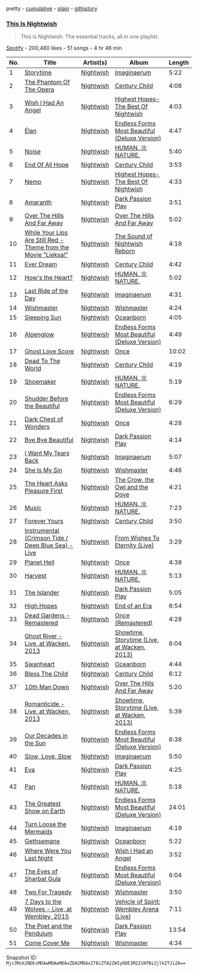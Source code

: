pretty - [cumulative](/playlists/cumulative/37i9dQZF1DZ06evO1C7dIs.md) - [plain](/playlists/plain/37i9dQZF1DZ06evO1C7dIs) - [githistory](https://github.githistory.xyz/mackorone/spotify-playlist-archive/blob/main/playlists/plain/37i9dQZF1DZ06evO1C7dIs)

### [This Is Nightwish](https://open.spotify.com/playlist/37i9dQZF1DZ06evO1C7dIs)

> This is Nightwish\. The essential tracks, all in one playlist.

[Spotify](https://open.spotify.com/user/spotify) - 200,480 likes - 51 songs - 4 hr 46 min

| No. | Title | Artist(s) | Album | Length |
|---|---|---|---|---|
| 1 | [Storytime](https://open.spotify.com/track/5IhtaTempjlVlPmSgI0FQS) | [Nightwish](https://open.spotify.com/artist/2NPduAUeLVsfIauhRwuft1) | [Imaginaerum](https://open.spotify.com/album/7lUxbRgHGomu4raRe59qTK) | 5:22 |
| 2 | [The Phantom Of The Opera](https://open.spotify.com/track/2WmbbiWfFEKsSZe6E5GeVe) | [Nightwish](https://open.spotify.com/artist/2NPduAUeLVsfIauhRwuft1) | [Century Child](https://open.spotify.com/album/4FFDudC4xBVF6MYJUynRsN) | 4:08 |
| 3 | [Wish I Had An Angel](https://open.spotify.com/track/2VvmryAbIRod1FwZHtwqC5) | [Nightwish](https://open.spotify.com/artist/2NPduAUeLVsfIauhRwuft1) | [Highest Hopes\-The Best Of Nightwish](https://open.spotify.com/album/2VjhAwhEZfKc0qMzgrc0Oj) | 4:03 |
| 4 | [Élan](https://open.spotify.com/track/5oAvb7LpUBwQfBtQ6hmS4Q) | [Nightwish](https://open.spotify.com/artist/2NPduAUeLVsfIauhRwuft1) | [Endless Forms Most Beautiful \(Deluxe Version\)](https://open.spotify.com/album/1tVEWlyn2nsAke3Lp7HoZ0) | 4:47 |
| 5 | [Noise](https://open.spotify.com/track/0RZVAhyB8vhxQz6ITjiuyA) | [Nightwish](https://open.spotify.com/artist/2NPduAUeLVsfIauhRwuft1) | [HUMAN\. :II: NATURE.](https://open.spotify.com/album/1iSsdlURK7CGUVlcz4M5Li) | 5:40 |
| 6 | [End Of All Hope](https://open.spotify.com/track/3RqTWAc3noEuDS5B0BimD7) | [Nightwish](https://open.spotify.com/artist/2NPduAUeLVsfIauhRwuft1) | [Century Child](https://open.spotify.com/album/4FFDudC4xBVF6MYJUynRsN) | 3:53 |
| 7 | [Nemo](https://open.spotify.com/track/6PkOmPMlH5nPFeoCPU0lo2) | [Nightwish](https://open.spotify.com/artist/2NPduAUeLVsfIauhRwuft1) | [Highest Hopes\-The Best Of Nightwish](https://open.spotify.com/album/2VjhAwhEZfKc0qMzgrc0Oj) | 4:33 |
| 8 | [Amaranth](https://open.spotify.com/track/0RsOUnm1wNpbXxZ8a4abOP) | [Nightwish](https://open.spotify.com/artist/2NPduAUeLVsfIauhRwuft1) | [Dark Passion Play](https://open.spotify.com/album/33knvUBRR5ekNBrtLqQVTD) | 3:51 |
| 9 | [Over The Hills And Far Away](https://open.spotify.com/track/4004xnMLj5QGxWvu6JPcJ7) | [Nightwish](https://open.spotify.com/artist/2NPduAUeLVsfIauhRwuft1) | [Over The Hills And Far Away](https://open.spotify.com/album/4sPRDVFW50ZnrKDlg9SwIG) | 5:02 |
| 10 | [While Your Lips Are Still Red \- Theme from the Movie "Lieksa!"](https://open.spotify.com/track/3r3KRYYOFjNGD4OJB5ddam) | [Nightwish](https://open.spotify.com/artist/2NPduAUeLVsfIauhRwuft1) | [The Sound of Nightwish Reborn](https://open.spotify.com/album/4A8TYBcOB8B2lIOlpU4k30) | 4:18 |
| 11 | [Ever Dream](https://open.spotify.com/track/5SNDGulFALe3DpSbuYarl7) | [Nightwish](https://open.spotify.com/artist/2NPduAUeLVsfIauhRwuft1) | [Century Child](https://open.spotify.com/album/4FFDudC4xBVF6MYJUynRsN) | 4:42 |
| 12 | [How's the Heart?](https://open.spotify.com/track/6lkVbijlh932FSS2I0gDrR) | [Nightwish](https://open.spotify.com/artist/2NPduAUeLVsfIauhRwuft1) | [HUMAN\. :II: NATURE.](https://open.spotify.com/album/1iSsdlURK7CGUVlcz4M5Li) | 5:02 |
| 13 | [Last Ride of the Day](https://open.spotify.com/track/6R9j9XEisGCoIE8r8UtbiS) | [Nightwish](https://open.spotify.com/artist/2NPduAUeLVsfIauhRwuft1) | [Imaginaerum](https://open.spotify.com/album/7lUxbRgHGomu4raRe59qTK) | 4:31 |
| 14 | [Wishmaster](https://open.spotify.com/track/5soihaBWFEQqCYu0HOUVzK) | [Nightwish](https://open.spotify.com/artist/2NPduAUeLVsfIauhRwuft1) | [Wishmaster](https://open.spotify.com/album/4u5Ik7NMYl3EITJngbMS4V) | 4:24 |
| 15 | [Sleeping Sun](https://open.spotify.com/track/2VPK0BMgwyRtx9QlyBpdb0) | [Nightwish](https://open.spotify.com/artist/2NPduAUeLVsfIauhRwuft1) | [Oceanborn](https://open.spotify.com/album/0hsS3rW3uPBer1pejhgAEv) | 4:05 |
| 16 | [Alpenglow](https://open.spotify.com/track/5UlVP9eewIYpqewZv6kToz) | [Nightwish](https://open.spotify.com/artist/2NPduAUeLVsfIauhRwuft1) | [Endless Forms Most Beautiful \(Deluxe Version\)](https://open.spotify.com/album/1tVEWlyn2nsAke3Lp7HoZ0) | 4:49 |
| 17 | [Ghost Love Score](https://open.spotify.com/track/5dyQ8spGuggi5RBqhkUToy) | [Nightwish](https://open.spotify.com/artist/2NPduAUeLVsfIauhRwuft1) | [Once](https://open.spotify.com/album/2wM6svkNOCsYP8sr9gP2zc) | 10:02 |
| 18 | [Dead To The World](https://open.spotify.com/track/53f1Zi9zTs0nw5DwzR0mQx) | [Nightwish](https://open.spotify.com/artist/2NPduAUeLVsfIauhRwuft1) | [Century Child](https://open.spotify.com/album/4FFDudC4xBVF6MYJUynRsN) | 4:19 |
| 19 | [Shoemaker](https://open.spotify.com/track/5xITcnqoMdILDBNCwHGr5v) | [Nightwish](https://open.spotify.com/artist/2NPduAUeLVsfIauhRwuft1) | [HUMAN\. :II: NATURE.](https://open.spotify.com/album/1iSsdlURK7CGUVlcz4M5Li) | 5:19 |
| 20 | [Shudder Before the Beautiful](https://open.spotify.com/track/50CJMURkzURQwlp4Ht5tp6) | [Nightwish](https://open.spotify.com/artist/2NPduAUeLVsfIauhRwuft1) | [Endless Forms Most Beautiful \(Deluxe Version\)](https://open.spotify.com/album/1tVEWlyn2nsAke3Lp7HoZ0) | 6:29 |
| 21 | [Dark Chest of Wonders](https://open.spotify.com/track/4QCGfqoCLZ3x9iMgtzUMD9) | [Nightwish](https://open.spotify.com/artist/2NPduAUeLVsfIauhRwuft1) | [Once](https://open.spotify.com/album/2wM6svkNOCsYP8sr9gP2zc) | 4:28 |
| 22 | [Bye Bye Beautiful](https://open.spotify.com/track/6uwjUM0Y0NfPmLBKVAbUXW) | [Nightwish](https://open.spotify.com/artist/2NPduAUeLVsfIauhRwuft1) | [Dark Passion Play](https://open.spotify.com/album/23DKEup8CZAYeGdjtwnpEE) | 4:14 |
| 23 | [I Want My Tears Back](https://open.spotify.com/track/3HCzXf0lNpekSqsGBcGrCd) | [Nightwish](https://open.spotify.com/artist/2NPduAUeLVsfIauhRwuft1) | [Imaginaerum](https://open.spotify.com/album/7lUxbRgHGomu4raRe59qTK) | 5:07 |
| 24 | [She Is My Sin](https://open.spotify.com/track/7FMS5A5YzxUOMIzTCT6KkW) | [Nightwish](https://open.spotify.com/artist/2NPduAUeLVsfIauhRwuft1) | [Wishmaster](https://open.spotify.com/album/4u5Ik7NMYl3EITJngbMS4V) | 4:46 |
| 25 | [The Heart Asks Pleasure First](https://open.spotify.com/track/4rsqx0pmutBNt3TQQtLyKL) | [Nightwish](https://open.spotify.com/artist/2NPduAUeLVsfIauhRwuft1) | [The Crow, the Owl and the Dove](https://open.spotify.com/album/7lY1FLP3cGbOurnNtF0jfJ) | 4:21 |
| 26 | [Music](https://open.spotify.com/track/49LQq6RoFTWFk5d6hBGEKt) | [Nightwish](https://open.spotify.com/artist/2NPduAUeLVsfIauhRwuft1) | [HUMAN\. :II: NATURE.](https://open.spotify.com/album/1iSsdlURK7CGUVlcz4M5Li) | 7:23 |
| 27 | [Forever Yours](https://open.spotify.com/track/16pngF7qRDnAkXt2FMuUdl) | [Nightwish](https://open.spotify.com/artist/2NPduAUeLVsfIauhRwuft1) | [Century Child](https://open.spotify.com/album/4FFDudC4xBVF6MYJUynRsN) | 3:50 |
| 28 | [Instrumental \(Crimson Tide / Deep Blue Sea\) \- Live](https://open.spotify.com/track/5EKThE1jwnncFiGoEtNVBG) | [Nightwish](https://open.spotify.com/artist/2NPduAUeLVsfIauhRwuft1) | [From Wishes To Eternity \(Live\)](https://open.spotify.com/album/550DhzHfiSoLYGZJapGLNL) | 3:29 |
| 29 | [Planet Hell](https://open.spotify.com/track/4aOUcByFqMhdnMWZqUkogv) | [Nightwish](https://open.spotify.com/artist/2NPduAUeLVsfIauhRwuft1) | [Once](https://open.spotify.com/album/2wM6svkNOCsYP8sr9gP2zc) | 4:38 |
| 30 | [Harvest](https://open.spotify.com/track/06h4HxzQkqx45lCRxDe4lA) | [Nightwish](https://open.spotify.com/artist/2NPduAUeLVsfIauhRwuft1) | [HUMAN\. :II: NATURE.](https://open.spotify.com/album/1iSsdlURK7CGUVlcz4M5Li) | 5:13 |
| 31 | [The Islander](https://open.spotify.com/track/7Ce61NyQM0XfGbVHSUBBOG) | [Nightwish](https://open.spotify.com/artist/2NPduAUeLVsfIauhRwuft1) | [Dark Passion Play](https://open.spotify.com/album/23DKEup8CZAYeGdjtwnpEE) | 5:05 |
| 32 | [High Hopes](https://open.spotify.com/track/7LUYlbzPVix2varjKXAk6z) | [Nightwish](https://open.spotify.com/artist/2NPduAUeLVsfIauhRwuft1) | [End of an Era](https://open.spotify.com/album/0vAgv1fFn8zW2hbpWJfgPX) | 6:54 |
| 33 | [Dead Gardens \- Remastered](https://open.spotify.com/track/6BjgGSC0hfQAHUztG6N23M) | [Nightwish](https://open.spotify.com/artist/2NPduAUeLVsfIauhRwuft1) | [Once \(Remastered\)](https://open.spotify.com/album/6qqKoGukMfzw9aYa2qaJOb) | 4:28 |
| 34 | [Ghost River \- Live, at Wacken, 2013](https://open.spotify.com/track/3veJ8Oy7Z5iNaxZRgZRFOr) | [Nightwish](https://open.spotify.com/artist/2NPduAUeLVsfIauhRwuft1) | [Showtime, Storytime \(Live, at Wacken, 2013\)](https://open.spotify.com/album/2EIvvMqgrCHORCpQBmJDjm) | 6:04 |
| 35 | [Swanheart](https://open.spotify.com/track/5NULYChw0sL9RUVAxKkTQP) | [Nightwish](https://open.spotify.com/artist/2NPduAUeLVsfIauhRwuft1) | [Oceanborn](https://open.spotify.com/album/37LveKPgKGwpuI0cEVbPj4) | 4:44 |
| 36 | [Bless The Child](https://open.spotify.com/track/5EGh7JiX79SeHn9J1yn2UX) | [Nightwish](https://open.spotify.com/artist/2NPduAUeLVsfIauhRwuft1) | [Century Child](https://open.spotify.com/album/4FFDudC4xBVF6MYJUynRsN) | 6:12 |
| 37 | [10th Man Down](https://open.spotify.com/track/5YEl0SaWsp0QhrFqZyV0XA) | [Nightwish](https://open.spotify.com/artist/2NPduAUeLVsfIauhRwuft1) | [Over The Hills And Far Away](https://open.spotify.com/album/4sPRDVFW50ZnrKDlg9SwIG) | 5:20 |
| 38 | [Romanticide \- Live, at Wacken, 2013](https://open.spotify.com/track/7gKZSUpLRgX9wP4IhEVJhA) | [Nightwish](https://open.spotify.com/artist/2NPduAUeLVsfIauhRwuft1) | [Showtime, Storytime \(Live, at Wacken, 2013\)](https://open.spotify.com/album/2EIvvMqgrCHORCpQBmJDjm) | 5:39 |
| 39 | [Our Decades in the Sun](https://open.spotify.com/track/4ACKwaUN9klaKLnay8eZjf) | [Nightwish](https://open.spotify.com/artist/2NPduAUeLVsfIauhRwuft1) | [Endless Forms Most Beautiful \(Deluxe Version\)](https://open.spotify.com/album/1tVEWlyn2nsAke3Lp7HoZ0) | 6:38 |
| 40 | [Slow, Love, Slow](https://open.spotify.com/track/5CkTPzrJLbvuCRo8owNSx5) | [Nightwish](https://open.spotify.com/artist/2NPduAUeLVsfIauhRwuft1) | [Imaginaerum](https://open.spotify.com/album/7lUxbRgHGomu4raRe59qTK) | 5:50 |
| 41 | [Eva](https://open.spotify.com/track/2HvpDl7hp6JLH4UtKp3fTp) | [Nightwish](https://open.spotify.com/artist/2NPduAUeLVsfIauhRwuft1) | [Dark Passion Play](https://open.spotify.com/album/23DKEup8CZAYeGdjtwnpEE) | 4:25 |
| 42 | [Pan](https://open.spotify.com/track/1XcTT3XqNalzJMamAiIqOW) | [Nightwish](https://open.spotify.com/artist/2NPduAUeLVsfIauhRwuft1) | [HUMAN\. :II: NATURE.](https://open.spotify.com/album/1iSsdlURK7CGUVlcz4M5Li) | 5:18 |
| 43 | [The Greatest Show on Earth](https://open.spotify.com/track/2TMBnZlhLEzMIpFBLlDdTh) | [Nightwish](https://open.spotify.com/artist/2NPduAUeLVsfIauhRwuft1) | [Endless Forms Most Beautiful \(Deluxe Version\)](https://open.spotify.com/album/1tVEWlyn2nsAke3Lp7HoZ0) | 24:01 |
| 44 | [Turn Loose the Mermaids](https://open.spotify.com/track/7D7jA8A8gFHK7SdmO3oOrM) | [Nightwish](https://open.spotify.com/artist/2NPduAUeLVsfIauhRwuft1) | [Imaginaerum](https://open.spotify.com/album/7lUxbRgHGomu4raRe59qTK) | 4:19 |
| 45 | [Gethsemane](https://open.spotify.com/track/3rf2cBQqaPG87cbp18Z0g7) | [Nightwish](https://open.spotify.com/artist/2NPduAUeLVsfIauhRwuft1) | [Oceanborn](https://open.spotify.com/album/37LveKPgKGwpuI0cEVbPj4) | 5:22 |
| 46 | [Where Were You Last Night](https://open.spotify.com/track/1BZ2yeGFtYN0Sk5yrgvMdk) | [Nightwish](https://open.spotify.com/artist/2NPduAUeLVsfIauhRwuft1) | [Wish I Had an Angel](https://open.spotify.com/album/2l0KYO3zjZtfFzls7rSPA7) | 3:52 |
| 47 | [The Eyes of Sharbat Gula](https://open.spotify.com/track/7qapfDbyifDAqSUvG477Za) | [Nightwish](https://open.spotify.com/artist/2NPduAUeLVsfIauhRwuft1) | [Endless Forms Most Beautiful \(Deluxe Version\)](https://open.spotify.com/album/1tVEWlyn2nsAke3Lp7HoZ0) | 6:04 |
| 48 | [Two For Tragedy](https://open.spotify.com/track/4zce33RFRR2rZfAhOBFahg) | [Nightwish](https://open.spotify.com/artist/2NPduAUeLVsfIauhRwuft1) | [Wishmaster](https://open.spotify.com/album/4u5Ik7NMYl3EITJngbMS4V) | 3:50 |
| 49 | [7 Days to the Wolves \- Live, at Wembley, 2015](https://open.spotify.com/track/1SQlzlYlaMXvBphd1Z1nmD) | [Nightwish](https://open.spotify.com/artist/2NPduAUeLVsfIauhRwuft1) | [Vehicle of Spirit: Wembley Arena \(Live\)](https://open.spotify.com/album/1y6lNpSBJck5Fi0iRwHot1) | 7:11 |
| 50 | [The Poet and the Pendulum](https://open.spotify.com/track/5sDDSdsBa15i2IDhJ7HsYV) | [Nightwish](https://open.spotify.com/artist/2NPduAUeLVsfIauhRwuft1) | [Dark Passion Play](https://open.spotify.com/album/23DKEup8CZAYeGdjtwnpEE) | 13:54 |
| 51 | [Come Cover Me](https://open.spotify.com/track/0OdY66m0hkI0P45EsDmW2C) | [Nightwish](https://open.spotify.com/artist/2NPduAUeLVsfIauhRwuft1) | [Wishmaster](https://open.spotify.com/album/4u5Ik7NMYl3EITJngbMS4V) | 4:34 |

Snapshot ID: `Mjc3Mzk2NDEsMDAwMDAwMDAxZDA2MDAxZTBiZTA2ZWIyODE1M2ZiNTNiZjlkZTJiZA==`
